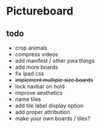 # Pictureboard

## todo
- crop animals
- compress videos
- add manifest / other pwa things
- add more boards
- fix ipad css
- ~~implement multiple size boards~~
- lock navbar on hold
- improve aesthetics
- name tiles
- add tile label display option
- add proper attribution
- make your own boards / tiles?